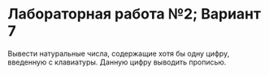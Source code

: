 # Лабораторная работа №2; Вариант 7
Вывести натуральные числа, содержащие хотя бы одну цифру, введенную с клавиатуры. Данную цифру выводить прописью.
